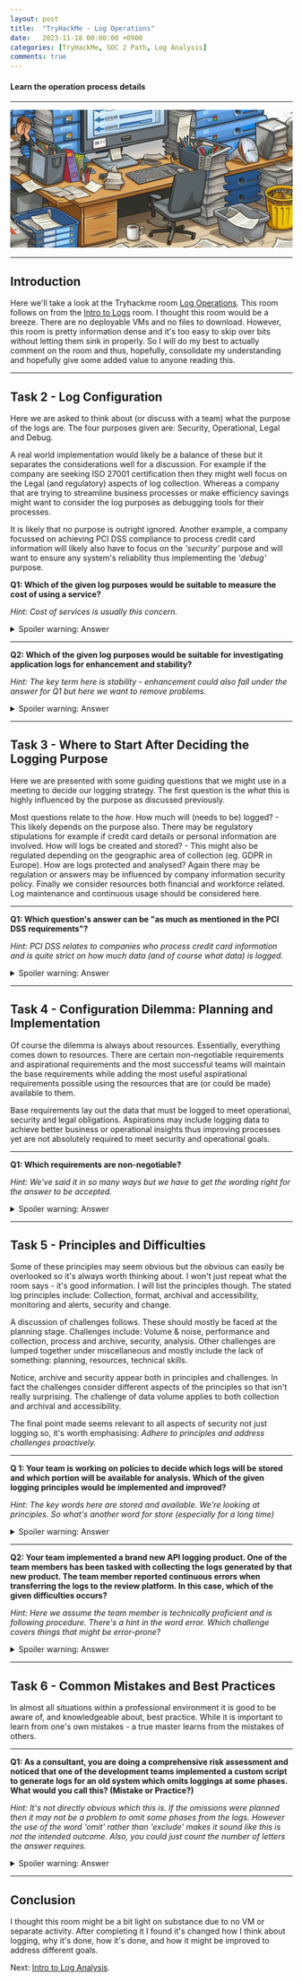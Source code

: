 ```yaml
---
layout: post
title:  "TryHackMe - Log Operations"
date:   2023-11-18 00:00:00 +0900
categories: [TryHackMe, SOC 2 Path, Log Analysis]
comments: true
---
```


#### Learn the operation process details

---

<div> <img src="/images/logs2.jpeg" alt="Computer tech cartoon" /> </div>

---

## Introduction

Here we'll take a look at the Tryhackme room [Log Operations](https://tryhackme.com/room/logoperations). This room follows on from the [Intro to Logs](/THM-Intro-To-Logs/) room. I thought this room would be a breeze. There are no deployable VMs and no files to download. However, this room is pretty information dense and it's too easy to skip over bits without letting them sink in properly. So I will do my best to actually comment on the room and thus, hopefully, consolidate my understanding and hopefully give some added value to anyone reading this.

---

## Task 2 - Log Configuration

Here we are asked to think about (or discuss with a team) what the purpose of the logs are.  The four purposes given are: Security, Operational, Legal and Debug. 

A real world implementation would likely be a balance of these but it separates the considerations well for a discussion. For example if the company are seeking ISO 27001 certification then they might well focus on the Legal (and regulatory) aspects of log collection. Whereas a company that are trying to streamline business processes or make efficiency savings might want to consider the log purposes as debugging tools for their processes.  

It is likely that no purpose is outright ignored. Another example, a company focussed on achieving PCI DSS compliance to process credit card information will likely also have to focus on the *'security'* purpose and will want to ensure any system's reliability thus implementing the *'debug'* purpose.  

**Q1: Which of the given log purposes would be suitable to measure the cost of using a service?**

*Hint: Cost of services is usually this concern.*

<details>
  <summary>Spoiler warning: Answer</summary>
  operational
</details>

---

**Q2: Which of the given log purposes would be suitable for investigating application logs for enhancement and stability?**

*Hint: The key term here is stability - enhancement could also fall under the answer for Q1 but here we want to remove problems.*

<details>
  <summary>Spoiler warning: Answer</summary>
  debug
</details>

---

## Task 3 - Where to Start After Deciding the Logging Purpose

Here we are presented with some guiding questions that we might use in a meeting to decide our logging strategy. The first question is the *what* this is highly influenced by the purpose as discussed previously.

Most questions relate to the *how*. How much will (needs to be) logged? - This likely depends on the purpose also. There may be regulatory stipulations for example if credit card details or personal information are involved. How will logs be created and stored? - This might also be regulated depending on the geographic area of collection (eg. GDPR in Europe). How are logs protected and analysed? Again there may be regulation or answers may be influenced by company information security policy. Finally we consider resources both financial and workforce related. Log maintenance and continuous usage should be considered here.

---

**Q1: Which question's answer can be "as much as mentioned in the PCI DSS requirements"?**

*Hint: PCI DSS relates to companies who process credit card information and is quite strict on how much data (and of course what data) is logged.*

<details>
  <summary>Spoiler warning: Answer</summary>
  How much do you need to log?
</details>

---

## Task 4 - Configuration Dilemma: Planning and Implementation

Of course the dilemma is always about resources. Essentially, everything comes down to resources.  There are certain non-negotiable requirements and aspirational requirements and the most successful teams will maintain the base requirements while adding the most useful aspirational requirements possible using the resources that are (or could be made) available to them.

Base requirements lay out the data that must be logged to meet operational, security and legal obligations. Aspirations may include logging data to achieve better business or operational insights thus improving processes yet are not absolutely required to meet security and operational goals.

---

**Q1: Which requirements are non-negotiable?**

*Hint: We've said it in so many ways but we have to get the wording right for the answer to be accepted.*

<details>
  <summary>Spoiler warning: Answer</summary>
  operational and security requirements
</details>

---

## Task 5 - Principles and Difficulties

Some of these principles may seem obvious but the obvious can easily be overlooked so it's always worth thinking about. I won't just repeat what the room says - it's good information. I will list the principles though. The stated log principles include: Collection, format, archival and accessibility, monitoring and alerts, security and change.

A discussion of challenges follows. These should mostly be faced at the planning stage. Challenges include: Volume & noise, performance and collection, process and archive, security, analysis. Other challenges are lumped together under miscellaneous and mostly include the lack of something: planning, resources, technical skills.

Notice, archive and security appear both in principles and challenges. In fact the challenges consider different aspects of the principles so that isn't really surprising. The challenge of data volume applies to both collection and archival and accessibility.

The final point made seems relevant to all aspects of security not just logging so, it's worth emphasising: *Adhere to principles and address challenges proactively.*

---

**Q 1: Your team is working on policies to decide which logs will be stored and which portion will be available for analysis. Which of the given logging principles would be implemented and improved?**

*Hint: The key words here are stored and available. We're looking at principles. So what's another word for store (especially for a long time)*

<details>
  <summary>Spoiler warning: Answer</summary>
  Archiving and Accessibility
</details>

---

**Q2: Your team implemented a brand new API logging product. One of the team members has been tasked with collecting the logs generated by that new product. The team member reported continuous errors when transferring the logs to the review platform. In this case, which of the given difficulties occurs?**

*Hint: Here we assume the team member is technically proficient and is following procedure. There's a hint in the word error. Which challenge covers things that might be error-prone?*

<details>
  <summary>Spoiler warning: Answer</summary>
  process and archive
</details>

---

## Task 6 - Common Mistakes and Best Practices

In almost all situations within a professional environment it is good to be aware of, and knowledgeable about, best practice. While it is important to learn from one's own mistakes - a true master learns from the mistakes of others.

---

**Q1: As a consultant, you are doing a comprehensive risk assessment and noticed that one of the development teams implemented a custom script to generate logs for an old system which omits loggings at some phases. What would you call this? (Mistake or Practice?)**

*Hint: It's not directly obvious which this is. If the omissions were planned then it may not be a problem to omit some phases from the logs. However the use of the word 'omit' rather than 'exclude' makes it sound like this is not the intended outcome. Also, you could just count the number of letters the answer requires.*

<details>
  <summary>Spoiler warning: Answer</summary>
  mistake
</details>

---

## Conclusion

I thought this room might be a bit light on substance due to no VM or separate activity. After completing it I found it's changed how I think about logging, why it's done, how it's done, and how it might be improved to address different goals.  

Next: [Intro to Log Analysis](https://tomnowell.github.io/THM-Intro-To-Log-Analysis/).
